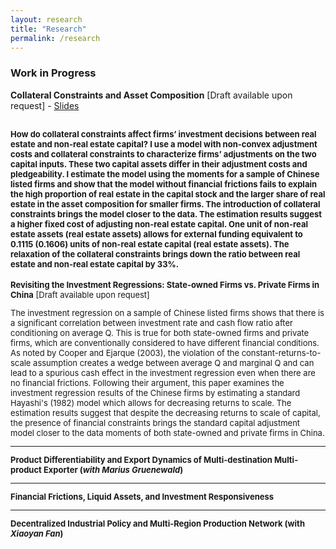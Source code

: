 ```yaml
---
layout: research
title: "Research"
permalink: /research
---
```


### Work in Progress

**Collateral Constraints and Asset Composition** [Draft available upon request]
    - [Slides](https://chengzi-yi.github.io/assets/slides_collateral_investment.pdf) <br/>

<font size="2"> How do collateral constraints affect firms’ investment decisions between real estate and non-real estate capital? I use a model with non-convex adjustment costs and collateral constraints to characterize firms’ adjustments on the two capital inputs. These two capital assets differ in their adjustment costs and pledgeability. I estimate the model using the moments for a sample of Chinese listed firms and show that the model without financial frictions fails to explain the high proportion of real estate in the capital stock and the larger share of real estate in the asset composition for smaller firms. The introduction of collateral constraints brings the model closer to the data. The estimation results suggest a higher fixed cost of adjusting non-real estate capital. One unit of non-real estate assets (real estate assets) allows for external funding equivalent to 0.1115 (0.1606) units of non-real estate capital (real estate assets). The relaxation of the collateral constraints brings down the ratio between real estate and non-real estate capital by 33%.<font>
---

**Revisiting the Investment Regressions: State-owned Firms vs. Private Firms in China** [Draft available upon request] <br/>

<font size="2">The investment regression on a sample of Chinese listed firms shows that there is a significant correlation between investment rate and cash flow ratio after conditioning on average Q. This is true for both state-owned firms and private firms, which are conventionally considered to have different financial conditions. As noted by Cooper and Ejarque (2003), the violation of the constant-returns-to-scale assumption creates a wedge between average Q and marginal Q and can lead to a spurious cash effect in the investment regression even when there are no financial frictions. Following their argument, this paper examines the investment regression results of the Chinese firms by estimating a standard Hayashi's (1982) model which allows for decreasing returns to scale. The estimation results suggest that despite the decreasing returns to scale of capital, the presence of financial constraints brings the standard capital adjustment model closer to the data moments of both state-owned and private firms in China.<font>

---

**Product Differentiability and Export Dynamics of Multi-destination Multi-product Exporter (*with Marius Gruenewald*)** <br/>

---

**Financial Frictions, Liquid Assets, and Investment Responsiveness**

---

**Decentralized Industrial Policy and Multi-Region Production Network (with *Xiaoyan Fan*)**